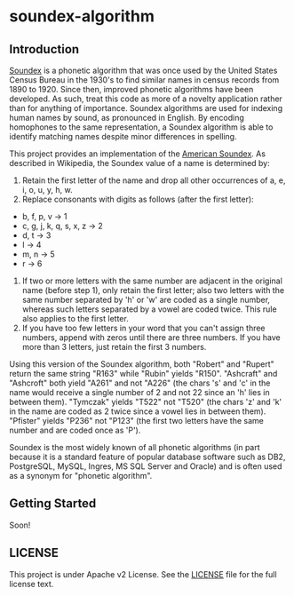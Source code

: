 # soundex-algorithm


## Introduction

[Soundex](https://en.wikipedia.org/wiki/Soundex)  is a phonetic algorithm that was once used by the United States Census Bureau in the 1930's to find similar names in census records from 1890 to 1920. Since then, improved phonetic algorithms have been developed. As such, treat this code as more of a novelty application rather than for anything of importance. Soundex algorithms are used for indexing human names by sound, as pronounced in English. By encoding homophones to the same representation, a Soundex algorithm is able to identify matching names despite minor differences in spelling.

This project provides an implementation of the [American Soundex](https://en.wikipedia.org/wiki/Soundex#American_Soundex). As described in Wikipedia, the Soundex value of a name is determined by:

1. Retain the first letter of the name and drop all other occurrences of a, e, i, o, u, y, h, w.
1. Replace consonants with digits as follows (after the first letter):
  * b, f, p, v → 1
  * c, g, j, k, q, s, x, z → 2
  * d, t → 3
  * l → 4
  * m, n → 5
  * r → 6
1. If two or more letters with the same number are adjacent in the original name (before step 1), only retain the first letter; also two letters with the same number separated by 'h' or 'w' are coded as a single number, whereas such letters separated by a vowel are coded twice. This rule also applies to the first letter.
1. If you have too few letters in your word that you can't assign three numbers, append with zeros until there are three numbers. If you have more than 3 letters, just retain the first 3 numbers.

Using this version of the Soundex algorithm, both "Robert" and "Rupert" return the same string "R163" while "Rubin" yields "R150". "Ashcraft" and "Ashcroft" both yield "A261" and not "A226" (the chars 's' and 'c' in the name would receive a single number of 2 and not 22 since an 'h' lies in between them). "Tymczak" yields "T522" not "T520" (the chars 'z' and 'k' in the name are coded as 2 twice since a vowel lies in between them). "Pfister" yields "P236" not "P123" (the first two letters have the same number and are coded once as 'P').

Soundex is the most widely known of all phonetic algorithms (in part because it is a standard feature of popular database software such as DB2, PostgreSQL, MySQL, Ingres, MS SQL Server and Oracle) and is often used as a synonym for "phonetic algorithm".

## Getting Started
Soon!

## LICENSE
This project is under Apache v2 License. See the [LICENSE](LICENSE) file for the full license text.
